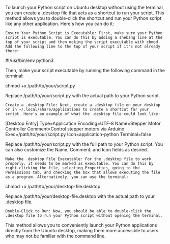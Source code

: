 To launch your Python script on Ubuntu desktop without using the terminal, you can create a .desktop file that acts as a shortcut to run your script. This method allows you to double-click the shortcut and run your Python script like any other application. Here's how you can do it:

    Ensure Your Python Script is Executable: First, make sure your Python script is executable. You can do this by adding a shebang line at the top of your script and then making the script executable with chmod. Add the following line to the top of your script if it's not already there:

#!/usr/bin/env python3

Then, make your script executable by running the following command in the terminal:

chmod +x /path/to/your/script.py

Replace /path/to/your/script.py with the actual path to your Python script.

    Create a .desktop File: Next, create a .desktop file on your desktop or in ~/.local/share/applications to create a shortcut for your script. Here's an example of what the .desktop file could look like:

[Desktop Entry]
Type=Application
Encoding=UTF-8
Name=Stepper Motor Controller
Comment=Control stepper motors via Arduino
Exec=/path/to/your/script.py
Icon=application-python
Terminal=false

Replace /path/to/your/script.py with the full path to your Python script. You can also customize the Name, Comment, and Icon fields as desired.

    Make the .desktop File Executable: For the .desktop file to work properly, it needs to be marked as executable. You can do this by right-clicking the file, selecting Properties, going to the Permissions tab, and checking the box that allows executing the file as a program. Alternatively, you can use the terminal:

chmod +x /path/to/your/desktop-file.desktop

Replace /path/to/your/desktop-file.desktop with the actual path to your .desktop file.

    Double-Click to Run: Now, you should be able to double-click the .desktop file to run your Python script without opening the terminal.

This method allows you to conveniently launch your Python applications directly from the Ubuntu desktop, making them more accessible to users who may not be familiar with the command line.
